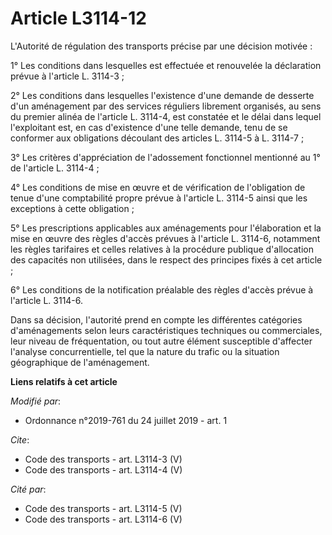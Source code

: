 # Article L3114-12

L'Autorité de régulation des transports précise par une décision motivée : 

1° Les conditions dans lesquelles est effectuée et renouvelée la déclaration prévue à l'article L. 3114-3 ; 

2° Les conditions dans lesquelles l'existence d'une demande de desserte d'un aménagement par des services réguliers librement
organisés, au sens du premier alinéa de l'article L. 3114-4, est constatée et le délai dans lequel l'exploitant est, en cas
d'existence d'une telle demande, tenu de se conformer aux obligations découlant des articles L. 3114-5 à L. 3114-7 ; 

3° Les critères d'appréciation de l'adossement fonctionnel mentionné au 1° de l'article L. 3114-4 ; 

4° Les conditions de mise en œuvre et de vérification de l'obligation de tenue d'une comptabilité propre prévue à l'article
L. 3114-5 ainsi que les exceptions à cette obligation ; 

5° Les prescriptions applicables aux aménagements pour l'élaboration et la mise en œuvre des règles d'accès prévues à
l'article L. 3114-6, notamment les règles tarifaires et celles relatives à la procédure publique d'allocation des capacités
non utilisées, dans le respect des principes fixés à cet article ; 

6° Les conditions de la notification préalable des règles d'accès prévue à l'article L. 3114-6. 

Dans sa décision, l'autorité prend en compte les différentes catégories d'aménagements selon leurs caractéristiques
techniques ou commerciales, leur niveau de fréquentation, ou tout autre élément susceptible d'affecter l'analyse
concurrentielle, tel que la nature du trafic ou la situation géographique de l'aménagement.

**Liens relatifs à cet article**

_Modifié par_:

  - Ordonnance n°2019-761 du 24 juillet 2019 - art. 1

_Cite_:

  - Code des transports - art. L3114-3 (V)
  - Code des transports - art. L3114-4 (V)

_Cité par_:

  - Code des transports - art. L3114-5 (V)
  - Code des transports - art. L3114-6 (V)
